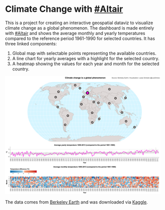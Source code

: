 # Climate Change with [#Altair](https://altair-viz.github.io/)

This is a project for creating an interactive geospatial dataviz to visualize climate change as a global phenomenon. The dashboard is made entirely with [#Altair](https://altair-viz.github.io/) and shows the average monthly and yearly temperatures compared to the reference period 1961-1990 for selected countries. It has three linked components:

1. Global map with selectable points representing the available countries.
2. A line chart for yearly averages with a highlight for the selected country.
3. A heatmap showing the values for each year and month for the selected country.

[![Dashboard for Germany][image]][dashboard]

  [dashboard]: https://lassescheele.github.io/altair-climate-change/countries_centroids_tavg_1850-2013_ref1961-1990.html
  [image]: plots/countries_centroids_tavg_1850-2013_ref1961-1990.png "Dashboard for Germany"

The data comes from [Berkeley Earth](http://berkeleyearth.org/) and was downloaded via [Kaggle](https://www.kaggle.com/berkeleyearth/climate-change-earth-surface-temperature-data).
